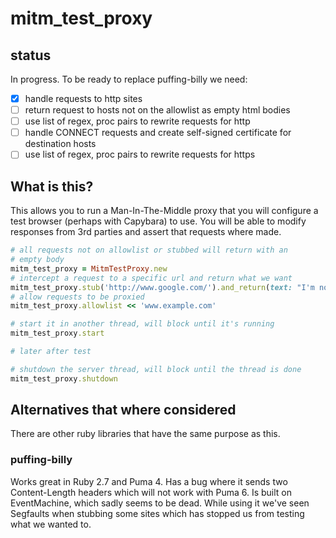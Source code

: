 # mitm_test_proxy

## status

In progress.  To be ready to replace puffing-billy we need:

- [x] handle requests to http sites
- [ ] return request to hosts not on the allowlist as empty html bodies
- [ ] use list of regex, proc pairs to rewrite requests for http
- [ ] handle CONNECT requests and create self-signed certificate for destination hosts
- [ ] use list of regex, proc pairs to rewrite requests for https

## What is this?

This allows you to run a Man-In-The-Middle proxy that you will configure a
test browser (perhaps with Capybara) to use.  You will be able to modify
responses from 3rd parties and assert that requests where made.

```ruby
# all requests not on allowlist or stubbed will return with an
# empty body
mitm_test_proxy = MitmTestProxy.new
# intercept a request to a specific url and return what we want
mitm_test_proxy.stub('http://www.google.com/').and_return(text: "I'm not Google!")
# allow requests to be proxied
mitm_test_proxy.allowlist << 'www.example.com'

# start it in another thread, will block until it's running
mitm_test_proxy.start

# later after test

# shutdown the server thread, will block until the thread is done
mitm_test_proxy.shutdown
```

## Alternatives that where considered

There are other ruby libraries that have the same purpose as this.

### puffing-billy

Works great in Ruby 2.7 and Puma 4.  Has a bug where it sends two Content-Length headers which will not work with Puma 6.  Is built on EventMachine, which sadly seems to be dead.  While using it we've seen Segfaults when stubbing some sites which has stopped us from testing what we wanted to.
